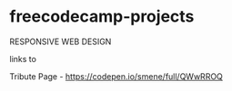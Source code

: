 # freecodecamp-projects

RESPONSIVE WEB DESIGN 

links to

Tribute Page - https://codepen.io/smene/full/QWwRROQ


 
